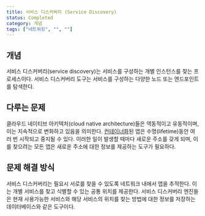 ```yaml
---
title: 서비스 디스커버리 (Service Discovery)
status: Completed
category: 개념
tags: ["네트워킹", "", ""]
---
```


## 개념

서비스 디스커버리(service discovery)는 서비스를 구성하는 개별 인스턴스를 찾는 프로세스이다. 
서비스 디스커버리 도구는 서비스를 구성하는 다양한 노드 또는 엔드포인트를 탐색한다.

## 다루는 문제

클라우드 네이티브 아키텍처(cloud native architecture)들은 역동적이고 유동적이며, 이는 지속적으로 변화하고 있음을 의미한다.
[컨테이너화](/containerization/)된 앱은 수명(lifetime)동안 여러 번 시작되고 중지될 수 있다.
이러한 일이 발생할 때마다 새로운 주소를 갖게 되며,
이를 찾으려는 모든 앱은 새로운 주소에 대한 정보를 제공하는 도구가 필요하다.

## 문제 해결 방식

서비스 디스커버리는 필요시 서로를 찾을 수 있도록 네트워크 내에서 앱을 추적한다.
이는 개별 서비스를 찾고 식별할 수 있는 공통 위치를 제공한다.
서비스 디스커버리 엔진들은 현재 사용가능한 서비스와 해당 서비스의 위치를 찾는 방법에 대한 정보를 저장하는 데이터베이스와 같은 도구이다.
